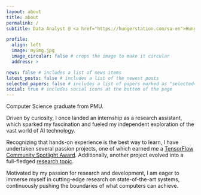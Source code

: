 ```yaml
---
layout: about
title: about
permalink: /
subtitle: Data Analyst @ <a href="https://hungerstation.com/sa-en">HungerStation</a>

profile:
  align: left
  image: myimg.jpg
  image_circular: false # crops the image to make it circular
  address: >

news: false # includes a list of news items
latest_posts: false # includes a list of the newest posts
selected_papers: false # includes a list of papers marked as "selected={true}"
social: true # includes social icons at the bottom of the page
---
```


Computer Science graduate from PMU.

Driven by curiosity, I once landed an internship as a research assistant, which sparked my fascination and fueled my independent exploration of the vast world of AI technology.

Recognizing that hands-on experience is the best way to learn, I have undertaken several passion projects, one of which earned me a [TensorFlow Community Spotlight Award](https://twitter.com/TensorFlow/status/1616147733903024129). Additionally, another project evolved into a full-fledged [research topic](https://arxiv.org/abs/2304.00757).

Motivated by my passion for research and development, I am eager to immerse myself in cutting-edge research on state-of-the-art systems, continuously pushing the boundaries of what computers can achieve.
